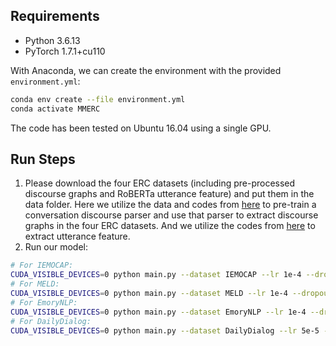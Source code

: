 ## Requirements

- Python 3.6.13
- PyTorch 1.7.1+cu110


With Anaconda, we can create the environment with the provided `environment.yml`:

```bash
conda env create --file environment.yml 
conda activate MMERC
```

The code has been tested on Ubuntu 16.04 using a single GPU.
<br>

## Run Steps

1. Please download the four ERC datasets (including pre-processed discourse graphs and RoBERTa utterance feature) and put them in the data folder. Here we utilize the data and codes from [here](https://github.com/shizhouxing/DialogueDiscourseParsing) to pre-train a conversation discourse parser and use that parser to extract discourse graphs in the four ERC datasets. And we utilize the codes from [here](https://github.com/declare-lab/conv-emotion/tree/master/COSMIC) to extract utterance feature.
2. Run our model:

```bash
# For IEMOCAP:
CUDA_VISIBLE_DEVICES=0 python main.py --dataset IEMOCAP --lr 1e-4 --dropout 0.2 --batch_size 16 --gnn_layers 2
# For MELD:
CUDA_VISIBLE_DEVICES=0 python main.py --dataset MELD --lr 1e-4 --dropout 0.3 --batch_size 32 --gnn_layers 2
# For EmoryNLP:
CUDA_VISIBLE_DEVICES=0 python main.py --dataset EmoryNLP --lr 1e-4 --dropout 0.1 --batch_size 32 --gnn_layers 2
# For DailyDialog:
CUDA_VISIBLE_DEVICES=0 python main.py --dataset DailyDialog --lr 5e-5 --dropout 0.4 --batch_size 64 --gnn_layers 3
```
